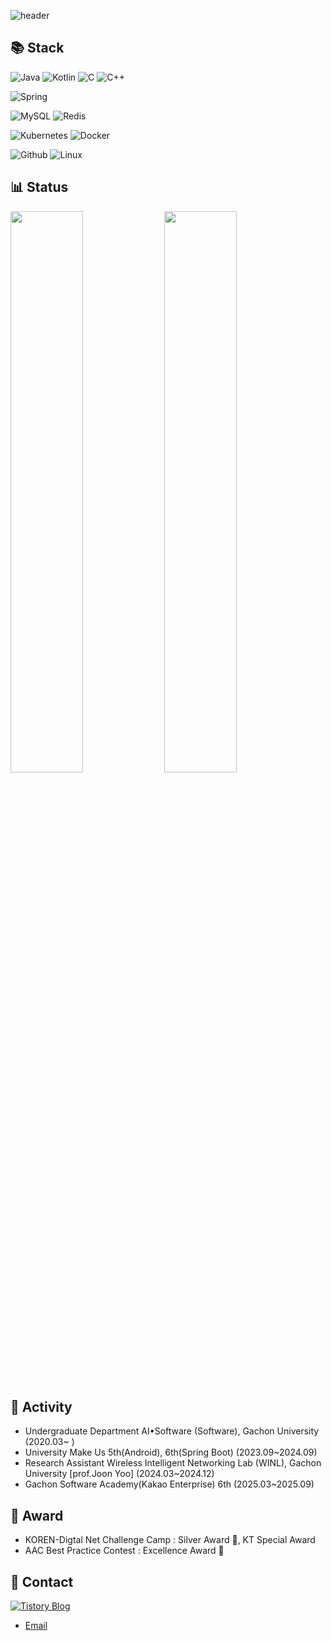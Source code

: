 
![header](https://capsule-render.vercel.app/api?type=waving&color=auto&height=200&section=header&text=RakunKo&fontSize=50&fontColor=FFFFFF&fontAlignY=40&animation=fadeIn)

## 📚 Stack
![Java](https://img.shields.io/badge/%20JAVA%20-FF9A00?style=flat&logo=&logoColor=white)
![Kotlin](https://img.shields.io/badge/%20Kotlin%20-7F52FF?style=flat&logo=Kotlin&logoColor=white)
![C](https://img.shields.io/badge/%20C%20-A8B9CC?style=flat&logo=C&logoColor=white)
![C++](https://img.shields.io/badge/%20C++%20-00599C?style=flat&logo=cplusplus&logoColor=white)

![Spring](https://img.shields.io/badge/%20Spring%20boot%20-6DB33F?style=flat&logo=springboot&logoColor=white)

![MySQL](https://img.shields.io/badge/MySQL-4479A1?style=flat&logo=MySQL&logoColor=white)
![Redis](https://img.shields.io/badge/Redis-FF4438?style=flat&logo=&logoColor=white)

![Kubernetes](https://img.shields.io/badge/Kubernetes-326CE5?style=flat&logo=Kubernetes&logoColor=white)
![Docker](https://img.shields.io/badge/Docker-2496ED?style=flat&logo=Docker&logoColor=white)

![Github](https://img.shields.io/badge/Github-181717?style=flat&logo=github&logoColor=white)
![Linux](https://img.shields.io/badge/Liunx-FCC624?style=flat&logo=Linux&logoColor=white)

## 📊 Status
<p float="left">
  <img src="https://github-readme-stats.vercel.app/api?username=RakunKo&show_icons=true&theme=transparent" width="48%" />
  <img src="http://mazassumnida.wtf/api/v2/generate_badge?boj=kodari385" width="48%" />
</p>

## 📎 Activity
- Undergraduate Department AI•Software (Software), Gachon University (2020.03~ )
- University Make Us 5th(Android), 6th(Spring Boot) (2023.09~2024.09)
- Research Assistant Wireless Intelligent Networking Lab (WINL), Gachon University [prof.Joon Yoo] (2024.03~2024.12)
- Gachon Software Academy(Kakao Enterprise) 6th (2025.03~2025.09)

## 🎉 Award
- KOREN-Digtal Net Challenge Camp : Silver Award 🥈, KT Special Award
- AAC Best Practice Contest : Excellence Award 🏅

## 👀 Contact
[![Tistory Blog](https://tistory-readme-go.vercel.app/tistory-badge/rakunko/eb531f)](https://rakunko.tistory.com)
- [Email](hgo84064@gmail.com)
